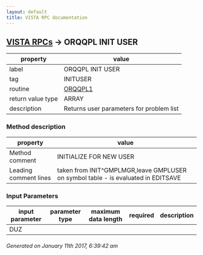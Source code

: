 ```yaml
---
layout: default
title: VISTA RPC documentation
---
```




## [VISTA RPCs](TableOfContent.md) &#8594; ORQQPL INIT USER 

 property | value 
--- | --- 
 label | ORQQPL INIT USER
 tag | INITUSER
 routine | [ORQQPL1](http://code.osehra.org/dox/Routine_ORQQPL1_source.html)
 return value type | ARRAY
 description | Returns user parameters for problem list


### Method description

 property | value 
--- | --- 
 Method comment | INITIALIZE FOR NEW USER
 Leading comment lines | taken from INIT^GMPLMGR,leave GMPLUSER on symbol table - is evaluated in EDITSAVE

### Input Parameters

| input parameter | parameter type | maximum data length | required | description | 
| --- | --- | --- | --- | --- | 
| DUZ |  |  |  |  | 




 ###### Generated on January 11th 2017, 6:39:42 am
